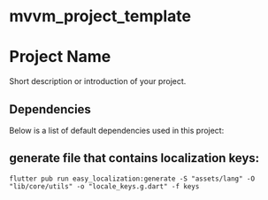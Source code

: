 # mvvm_project_template
# Project Name

Short description or introduction of your project.

## Dependencies

Below is a list of default dependencies used in this project:


## generate file that contains localization keys:

```shell
flutter pub run easy_localization:generate -S "assets/lang" -O "lib/core/utils" -o "locale_keys.g.dart" -f keys

